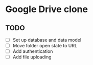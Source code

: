 # Google Drive clone

## TODO
- [ ] Set up database and data model
- [ ] Move folder open state to URL
- [ ] Add authentication
- [ ] Add file uploading